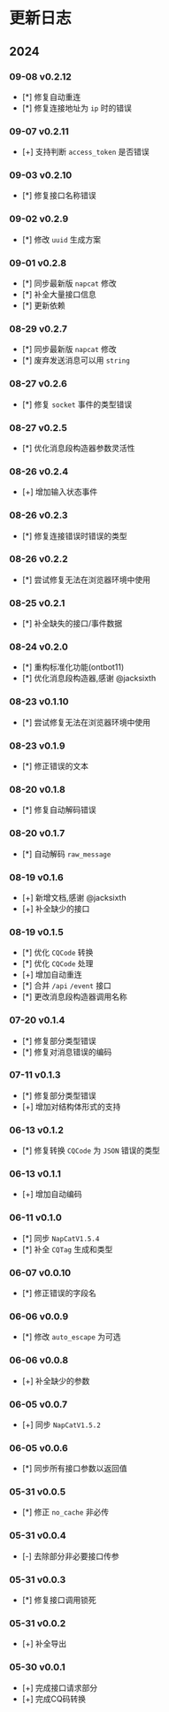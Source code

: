 # 更新日志

## 2024

### 09-08 v0.2.12

- [*] 修复自动重连
- [*] 修复连接地址为 `ip` 时的错误

### 09-07 v0.2.11

- [+] 支持判断 `access_token` 是否错误

### 09-03 v0.2.10

- [*] 修复接口名称错误

### 09-02 v0.2.9

- [*] 修改 `uuid` 生成方案

### 09-01 v0.2.8

- [*] 同步最新版 `napcat` 修改
- [*] 补全大量接口信息
- [*] 更新依赖

### 08-29 v0.2.7

- [*] 同步最新版 `napcat` 修改
- [*] 废弃发送消息可以用 `string`

### 08-27 v0.2.6

- [*] 修复 `socket` 事件的类型错误

### 08-27 v0.2.5

- [*] 优化消息段构造器参数灵活性

### 08-26 v0.2.4

- [+] 增加输入状态事件

### 08-26 v0.2.3

- [*] 修复连接错误时错误的类型

### 08-26 v0.2.2

- [*] 尝试修复无法在浏览器环境中使用

### 08-25 v0.2.1

- [*] 补全缺失的接口/事件数据

### 08-24 v0.2.0

- [*] 重构标准化功能(ontbot11)
- [*] 优化消息段构造器,感谢 @jacksixth

### 08-23 v0.1.10

- [*] 尝试修复无法在浏览器环境中使用

### 08-23 v0.1.9

- [*] 修正错误的文本

### 08-20 v0.1.8

- [*] 修复自动解码错误

### 08-20 v0.1.7

- [*] 自动解码 `raw_message`

### 08-19 v0.1.6

- [+] 新增文档,感谢 @jacksixth
- [+] 补全缺少的接口

### 08-19 v0.1.5

- [*] 优化 `CQCode` 转换
- [*] 优化 `CQCode` 处理
- [+] 增加自动重连
- [*] 合并 `/api` `/event` 接口
- [*] 更改消息段构造器调用名称

### 07-20 v0.1.4

- [*] 修复部分类型错误
- [*] 修复对消息错误的编码

### 07-11 v0.1.3

- [*] 修复部分类型错误
- [+] 增加对结构体形式的支持

### 06-13 v0.1.2

- [*] 修复转换 `CQCode` 为 `JSON` 错误的类型

### 06-13 v0.1.1

- [+] 增加自动编码

### 06-11 v0.1.0

- [*] 同步 `NapCatV1.5.4`
- [*] 补全 `CQTag` 生成和类型

### 06-07 v0.0.10

- [*] 修正错误的字段名

### 06-06 v0.0.9

- [*] 修改 `auto_escape` 为可选

### 06-06 v0.0.8

- [+] 补全缺少的参数

### 06-05 v0.0.7

- [+] 同步 `NapCatV1.5.2`

### 06-05 v0.0.6

- [*] 同步所有接口参数以返回值

### 05-31 v0.0.5

- [*] 修正 `no_cache` 非必传

### 05-31 v0.0.4

- [-] 去除部分非必要接口传参

### 05-31 v0.0.3

- [*] 修复接口调用锁死

### 05-31 v0.0.2

- [+] 补全导出

### 05-30 v0.0.1

- [+] 完成接口请求部分
- [+] 完成CQ码转换
